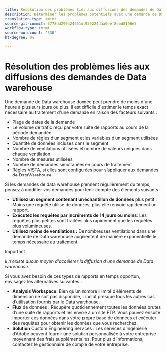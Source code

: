 ```yaml
---
title: Résolution des problèmes liés aux diffusions des demandes de Data warehouse
description: Déterminer les problèmes potentiels avec une demande de Data warehouse qui peut prolonger les diffusions.
translation-type: tm+mt
source-git-commit: 6778dd290424651dc959224daa0eef8ebd8196e5
workflow-type: tm+mt
source-wordcount: '330'
ht-degree: 0%

---
```



# Résolution des problèmes liés aux diffusions des demandes de Data warehouse

Une demande de Data warehouse donnée peut prendre de moins d&#39;une heure à plusieurs jours ou plus. Il est difficile d&#39;estimer le temps exact nécessaire au traitement d&#39;une demande en raison des facteurs suivants :

* Plage de dates de la demande
* Le volume de trafic reçu par votre suite de rapports au cours de la période demandée
* Nombre de règles d’un segment et les variables d’un segment utilisées
* Quantité de données incluses dans le segment
* Nombre de ventilations utilisées et nombre de valeurs uniques dans chaque ventilation
* Nombre de mesures utilisées
* Nombre de demandes simultanées en cours de traitement
* Règles VISTA, si elles sont configurées pour s’appliquer aux demandes de DataWarehouse

Si les demandes de data warehouse prennent régulièrement du temps, pensez à modifier vos demandes pour tenir compte des éléments suivants :

* **Utilisez un segment contenant un échantillon de données** plus petit : Moins une requête utilise de données, plus elle renvoie rapidement un rapport.
* **Exécutez les requêtes par incréments de 14 jours ou moins**: Les requêtes plus petites sont traitées plus rapidement que les requêtes plus volumineuses.
* **Utilisez moins de ventilations :** De nombreuses ventilations dans une demande de Data warehouse augmentent de manière exponentielle le temps nécessaire au traitement.

>[!IMPORTANT]
>
> *Il n&#39;existe aucun moyen d&#39;accélérer la diffusion d&#39;une demande de Data warehouse.*

Si vous avez besoin de ces types de rapports en temps opportun, envisagez les alternatives suivantes :

* **Analysis Workspace**: Bien qu’un nombre illimité d’éléments de dimension ne soit pas disponible, il inclut presque tous les autres cas d’utilisation fournis par le Data warehouse.
* **Flux** de données : Récupère quotidiennement toutes les données brutes d’une suite de rapports et les envoie à un site FTP. Vous pouvez ensuite importer ces données dans votre propre base de données et exécuter des requêtes pour obtenir les données que vous recherchez.
* **Solution** Custom Engineering Services : Les services d’ingénierie d’Adobe peuvent fournir une solution personnalisée à votre entreprise moyennant des frais supplémentaires. Pour plus d’informations, contactez le gestionnaire de compte de votre entreprise.
